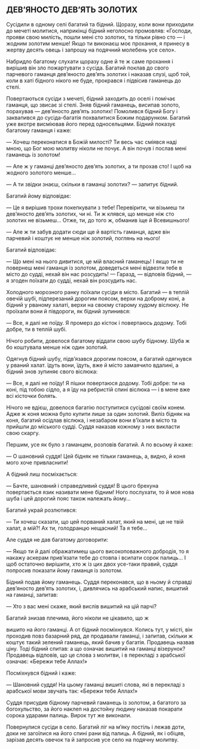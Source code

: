 ## ДЕВ’ЯНОСТО ДЕВ’ЯТЬ ЗОЛОТИХ

Сусідили в одному селі багатий та бідний.
Щоразу, коли вони приходили до мечеті молитися, наприкінці бідний неголосно промовляв: «Господи, прояви свою милість, пошли мені сто золотих, та тільки рівно сто — і жодним золотим менше!
Якщо ти виконаєш моє прохання, я принесу в жертву десять овець і запрошу на подячний молебень усе село».

Набридло багатому слухати щоразу одне й те ж саме прохання і вирішив він зло пожартувати з сусіда.
Багатий поклав до свого парчевого гаманця дев’яносто дев’ять золотих і наказав слузі, щоб той, коли в хаті бідного нікого не буде, прокрався і підвісив гаманець до стелі.

Повертаються сусіди з мечеті, бідний заходить до оселі і помічає гаманця, що звисає зі стелі.
Зняв бідний гаманець, висипав золото, порахував — дев’яносто дев’ять золотих!
Помолився бідний Богу і заквапився до сусіда-багатія похвалитися Божим подарунком.
Багатий уже вкотре висміював його перед односельцями.
Бідний показує багатому гаманця і каже:

— Хочеш переконатися в Божій милості?
Ти весь час сміявся наді мною, що Бог мою молитву ніколи не почує.
А він почув і послав мені гаманець із золотом!

— Але ж у гаманці дев’яносто дев’ять золотих, а ти прохав сто!
І щоб на жодного золотого менше...

— А ти звідки знаєш, скільки в гаманці золотих? — запитує бідний.

Багатий йому відповідає:

— Це я вирішив трохи покепкувати з тебе!
Перевірити, чи візьмеш ти дев’яносто дев’ять золотих, чи ні.
Ти ж клявся, що менше ніж сто золотих не візьмеш...
Отже, ти, до того ж, обманив іще й Всевишнього!

— Але ж ти забув додати сюди ще й вартість гаманця, адже він парчевий і коштує не менше ніж золотий, поглянь на нього!

Багатий відповідає:

— Що мені на нього дивитися, це мій власний гаманець!
І якщо ти не повернеш мені гаманця із золотом, доведеться мені відвезти тебе в місто до судді, нехай він нас розсудить! — Гаразд, — відповів бідний, — я згоден поїхати до судді, нехай він розсудить нас.

Холодного морозного ранку поїхали сусіди в місто.
Багатий — в теплій овечій шубі, підперезаний дорогим поясом, верхи на доброму коні, а бідний у рваному халаті, верхи на своєму старому худому віслюку.
Не проїхали вони й півдороги, як бідний зупинився:

— Все, я далі не поїду.
Я промерз до кісток і повертаюсь додому.
Тобі добре, ти в теплій шубі.

Нічого робити, довелося багатому віддати свою шубу бідному.
Шуба ж бо коштувала менше ніж один золотий.

Одягнув бідний шубу, підв’язався дорогим поясом, а багатий одягнувся у рваний халат.
їдуть вони, їдуть, вже й місто замаячило вдалині, а бідний знов зупиняє свого віслюка:

— Все, я далі не поїду!
Я пішки повертаюся додому.
Тобі добре: ти на коні, під тобою сідло, а я їду на ребристій спині віслюка — і в мене вже всі кісточки болять.

Нічого не вдієш, довелося багатію поступитися сусідові своїм конем.
Адже ж коня можна було купити лише за один золотий.
Виліз бідняк на коня, багатий осідлав віслюка, і незабаром вони в’їхали в місто та прийшли до міського судді.
Суддя наказав кожному з них викласти свою скаргу.

Першим, усе як було з гаманцем, розповів багатий.
А по всьому й каже:

— О шановний суддя!
Цей бідняк не тільки гаманець, а, видно, й коня мого хоче привласнити!

А бідний лиш посміхається:

— Бачте, шановний і справедливий суддя!
В цього брехуна повертається язик називати мене бідним!
Ного послухати, то й моя нова шуба і цей дорогий пояс також належать йому...

Багатий украй розлютився:

— Ти хочеш сказати, що цей порваний халат, який на мені, це не твій халат, а мій?!
Ах ти, голодранцю нещасний!
Та я тебе...

Але суддя не дав багатому договорити:

— Якщо ти й далі ображатимеш цього високоповажного добродія, то я накажу аскерам прив’язати тебе до стовпа і всипати сорок палиць...
І щоб остаточно вирішити, хто ж із цих двох усе-таки правий, суддя попросив показати йому гаманця із золотом.

Бідний подав йому гаманець.
Суддя переконався, що в ньому й справді дев’яносто дев’ять золотих, і, дивлячись на арабський напис, вишитий на гаманці, запитав:

— Хто з вас мені скаже, який вислів вишитий на цій парчі?

Багатий знизав плечима, його ніколи не цікавило, що ж

вишито на його гаманці.
А от бідний посміхнувся.
Колись тут, у місті, він проходив повз базарний ряд, де продавали гаманці, і запитав, скільки ж коштує такий зелений гаманець, який бачив у багатія.
Продавець назвав ціну.
Тоді бідний спитав: а що означає вишитий на гаманці візерунок?
Продавець відповів, що це слова з молитви, і в перекладі з арабської означає: «Бережи тебе Аллах!»

Посміхнувся бідний і каже:

— Шановний суддя!
На цьому гаманці вишиті слова, які в перекладі з арабської мови звучать так: «Бережи тебе Аллах!»

Суддя присудив бідному парчевий гаманець із золотом, а багатого за богохульство, за його наклеп на достойну людину наказав покарати сорока ударами палиць.
Вирок тут же виконали.

Повернулися сусіди в село.
Багатий ліг на м’яку постіль і лежав доти, доки не загоїлися на його спині рани від палиць.
А бідний, як і обіцяв, зарізав десять овечок та й запросив усе село на подячну молитву.
